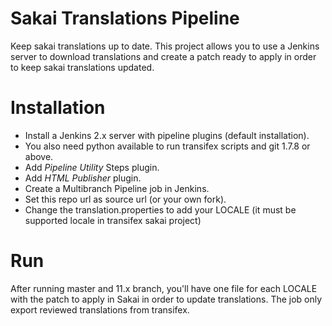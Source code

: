 # Sakai Translations Pipeline
Keep sakai translations up to date.
This project allows you to use a Jenkins server to download translations and create a patch ready to apply in order to keep sakai translations updated.

# Installation
- Install a Jenkins 2.x server with pipeline plugins (default installation).
- You also need python available to run transifex scripts and git 1.7.8 or above.
- Add _Pipeline Utility_ Steps plugin.
- Add _HTML Publisher_ plugin.
- Create a Multibranch Pipeline job in Jenkins.
- Set this repo url as source url (or your own fork).
- Change the translation.properties to add your LOCALE (it must be supported locale in transifex sakai project)

# Run
After running master and 11.x branch, you'll have one file for each LOCALE with the patch to apply in Sakai in order to update translations. The job only export reviewed translations from transifex.
